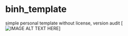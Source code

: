 # binh_template
simple personal template without license, version audit
[![IMAGE ALT TEXT HERE](https://github.com/binh12A3/HinhAnhDemo/blob/main/room_manager/binh_template.png)]
